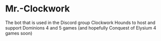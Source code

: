 # Mr.-Clockwork
The bot that is used in the Discord group Clockwork Hounds to host and support Dominions 4 and 5 games (and hopefully Conquest of Elysium 4 games soon)
